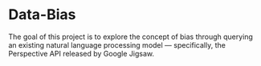 # Data-Bias
The goal of this project is to explore the concept of bias through querying an existing natural language processing model — specifically, the Perspective API released by Google Jigsaw. 
